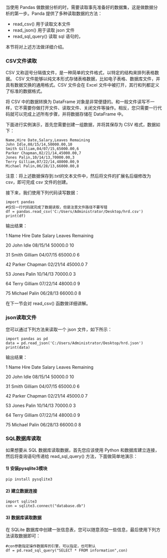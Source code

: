 当使用 Pandas 做数据分析的时，需要读取事先准备好的数据集，这是做数据分析的第一步。Panda 提供了多种读取数据的方法：

-   read_csv() 用于读取文本文件
-   read_json() 用于读取 json 文件
-   read_sql_query() 读取 sql 语句的，

本节将对上述方法做详细介绍。

### CSV文件读取

CSV 又称逗号分隔值文件，是一种简单的文件格式，以特定的结构来排列表格数据。 CSV 文件能够以纯文本形式存储表格数据，比如电子表格、数据库文件，并具有数据交换的通用格式。CSV 文件会在 Excel 文件中被打开，其行和列都定义了标准的数据格式。

将 CSV 中的数据转换为 DataFrame 对象是非常便捷的。和一般文件读写不一样，它不需要你做打开文件、读取文件、关闭文件等操作。相反，您只需要一行代码就可以完成上述所有步骤，并将数据存储在 DataFrame 中。

下面进行实例演示，首先您需要创建一组数据，并将其保存为 CSV 格式，数据如下：

```
Name,Hire Date,Salary,Leaves Remaining 
John Idle,08/15/14,50000.00,10 
Smith Gilliam,04/07/15,65000.00,6 
Parker Chapman,02/21/14,45000.00,7 
Jones Palin,10/14/13,70000.00,3 
Terry Gilliam,07/22/14,48000.00,9 
Michael Palin,06/28/13,66000.00,8  
```

注意：将上述数据保存到.txt的文本文件中，然后将文件的扩展名后缀修改为 csv，即可完成 csv 文件的创建。

接下来，我们使用下列代码读写数据：

```
import pandas 
#仅仅一行代码就完成了数据读取，但是注意文件路径不要写错
df = pandas.read_csv('C:/Users/Administrator/Desktop/hrd.csv') 
print(df)  
```

输出结果：

1 Name Hire Date Salary Leaves Remaining

20 John Idle 08/15/14 50000.0 10

31 Smith Gilliam 04/07/15 65000.0 6

42 Parker Chapman 02/21/14 45000.0 7

53 Jones Palin 10/14/13 70000.0 3

64 Terry Gilliam 07/22/14 48000.0 9

75 Michael Palin 06/28/13 66000.0 8

在下一节会对 read_csv() 函数做详细讲解。

### json读取文件

您可以通过下列方法来读取一个 json 文件，如下所示：

```
import pandas as pd 
data = pd.read_json('C:/Users/Administrator/Desktop/hrd.json')  
print(data)  
```

输出结果：

1 Name Hire Date Salary Leaves Remaining

20 John Idle 08/15/14 50000.0 10

31 Smith Gilliam 04/07/15 65000.0 6

42 Parker Chapman 02/21/14 45000.0 7

53 Jones Palin 10/14/13 70000.0 3

64 Terry Gilliam 07/22/14 48000.0 9

75 Michael Palin 06/28/13 66000.0 8

### SQL数据库读取

如果想要从 SQL 数据库读取数据，首先您应该使用 Python 和数据库建立连接，然后将查询语句传递给 read_sql_query() 方法，下面做简单地演示：

#### 1) 安装pysqlite3模块

```
pip install pysqlite3
```

#### 2) 建立数据连接

```
import sqlite3 
con = sqlite3.connect("database.db")  
```

#### 3) 数据库读取数据

在 SQLite 数据库中创建一张信息表，您可以随意添加一些信息，最后使用下列方法读取数据即可：

```
#con参数指定操作数据库的引擎，可以指定，也可默认
df = pd.read_sql_query("SELECT * FROM information",con)  
```
